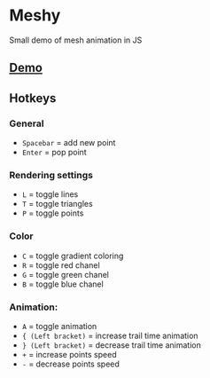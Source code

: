 # Meshy
Small demo of mesh animation in JS

## [Demo](https://lunat1q.github.io/Meshy/)

## Hotkeys

### General
- `Spacebar` = add new point
- `Enter` = pop point

### Rendering settings

- `L` = toggle lines
- `T` = toggle triangles
- `P` = toggle points

### Color

- `C` = toggle gradient coloring
- `R` = toggle red chanel
- `G` = toggle green chanel
- `B` = toggle blue chanel

### Animation:

- `A` = toggle animation
- `{ (Left bracket)` = increase trail time animation
- `} (Left bracket)` = decrease trail time animation
- `+` = increase points speed
- `-` = decrease points speed
